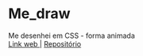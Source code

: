 # Me_draw
 Me desenhei em CSS - forma animada
<br> <a href='https://melo-luisa.github.io/Me_draw/'>Link web </a> | <a href=''>Repositório</a>
